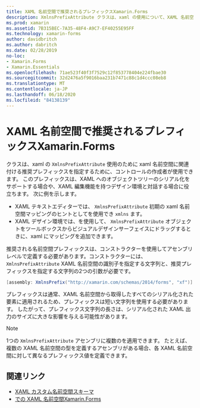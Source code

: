 ```yaml
---
title: XAML 名前空間で推奨されるプレフィックスXamarin.Forms
description: XmlnsPrefixAttribute クラスは、xaml の使用について、XAML 名前空間に関連付ける推奨プレフィックスを指定するために、コントロールの作成者が使用できます。
ms.prod: xamarin
ms.assetid: 7B315BEC-7A35-48F4-A9C7-EF40255E95FF
ms.technology: xamarin-forms
author: davidbritch
ms.author: dabritch
ms.date: 02/28/2019
no-loc:
- Xamarin.Forms
- Xamarin.Essentials
ms.openlocfilehash: 71ae523f40f3f7529c12f853778404e224fbae30
ms.sourcegitcommit: 32d2476a5f9016baa231b7471c88c1d4ccc08eb8
ms.translationtype: MT
ms.contentlocale: ja-JP
ms.lasthandoff: 06/18/2020
ms.locfileid: "84138139"
---
```

# <a name="xaml-namespace-recommended-prefixes-in-xamarinforms"></a>XAML 名前空間で推奨されるプレフィックスXamarin.Forms

クラスは、xaml の `XmlnsPrefixAttribute` 使用のために xaml 名前空間に関連付ける推奨プレフィックスを指定するために、コントロールの作成者が使用できます。 このプレフィックスは、XAML へのオブジェクトツリーのシリアル化をサポートする場合や、XAML 編集機能を持つデザイン環境と対話する場合に役立ちます。 次に例を示します。

- XAML テキストエディターでは、 `XmlnsPrefixAttribute` 初期の xaml 名前空間マッピングのヒントとしてを使用でき `xmlns` ます。
- XAML デザイン環境では、を使用して、 `XmlnsPrefixAttribute` オブジェクトをツールボックスからビジュアルデザインサーフェイスにドラッグするときに、xaml にマッピングを追加できます。

推奨される名前空間プレフィックスは、コンストラクターを使用してアセンブリレベルで定義する必要があります。コンストラクターには、 `XmlnsPrefixAttribute` XAML 名前空間の識別子を指定する文字列と、推奨プレフィックスを指定する文字列の2つの引数が必要です。

```csharp
[assembly: XmlnsPrefix("http://xamarin.com/schemas/2014/forms", "xf")]
```

プレフィックスは通常、XAML 名前空間から取得したすべてのシリアル化された要素に適用されるため、プレフィックスは短い文字列を使用する必要があります。 したがって、プレフィックス文字列の長さは、シリアル化された XAML 出力のサイズに大きな影響を与える可能性があります。

> [!NOTE]
> 1つの `XmlnsPrefixAttribute` アセンブリに複数のを適用できます。 たとえば、複数の XAML 名前空間の型を定義するアセンブリがある場合、各 XAML 名前空間に対して異なるプレフィックス値を定義できます。

## <a name="related-links"></a>関連リンク

- [XAML カスタム名前空間スキーマ](custom-namespace-schemas.md)
- [での XAML 名前空間Xamarin.Forms](namespaces.md)
